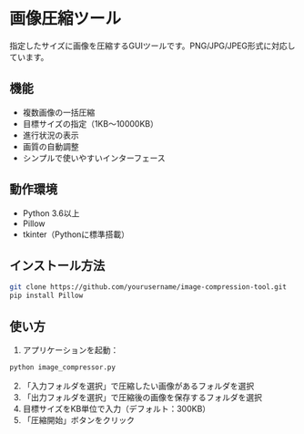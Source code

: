 # 画像圧縮ツール

指定したサイズに画像を圧縮するGUIツールです。PNG/JPG/JPEG形式に対応しています。

## 機能

- 複数画像の一括圧縮
- 目標サイズの指定（1KB～10000KB）
- 進行状況の表示
- 画質の自動調整
- シンプルで使いやすいインターフェース

## 動作環境

- Python 3.6以上
- Pillow
- tkinter（Pythonに標準搭載）

## インストール方法

```bash
git clone https://github.com/yourusername/image-compression-tool.git
pip install Pillow
```

## 使い方

1. アプリケーションを起動：
```bash
python image_compressor.py
```

2. 「入力フォルダを選択」で圧縮したい画像があるフォルダを選択
3. 「出力フォルダを選択」で圧縮後の画像を保存するフォルダを選択
4. 目標サイズをKB単位で入力（デフォルト：300KB）
5. 「圧縮開始」ボタンをクリック